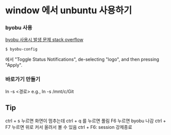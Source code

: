 # window 에서 unbuntu 사용하기 

### byobu 사용
[byobu 사용시 발생 문제 stack overflow](https://askubuntu.com/questions/492802/byobu-weird-character)
```shell
$ byobu-config
```
에서 "Toggle Status Notifications", de-selecting "logo", and then pressing "Apply".


### 바로가기 만들기 
ln -s <경로>
e.g., ln -s /mnt/c/Git



## Tip
ctrl + s 누르면 화면이 멈추는데 ctrl + q 를 누르면 풀림
F6 누르면 byobu 나감
ctrl + F7 누르면 위로 커서 올려서 볼 수 있음
ctrl + F6: session 강제종료
